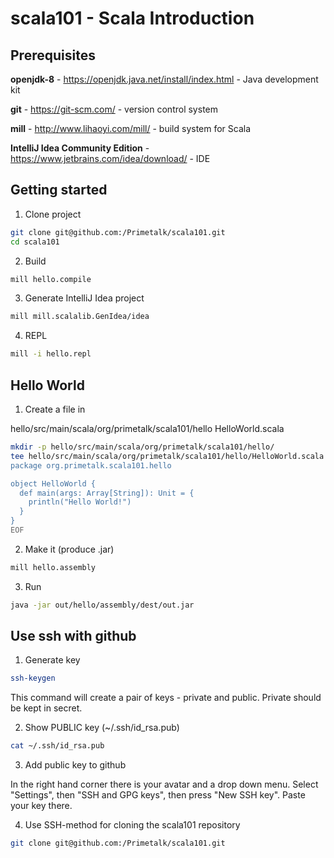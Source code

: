 # scala101 - Scala Introduction

## Prerequisites

**openjdk-8** - https://openjdk.java.net/install/index.html - Java development kit

**git** - https://git-scm.com/ - version control system

**mill** - http://www.lihaoyi.com/mill/ - build system for Scala

**IntelliJ Idea Community Edition** - https://www.jetbrains.com/idea/download/ - IDE

## Getting started

1. Clone project

```bash
git clone git@github.com:/Primetalk/scala101.git
cd scala101
```

2. Build

```bash
mill hello.compile
```

3. Generate IntelliJ Idea project

```bash
mill mill.scalalib.GenIdea/idea
```

4. REPL

```bash
mill -i hello.repl
```

## Hello World

1. Create a file in

hello/src/main/scala/org/primetalk/scala101/hello
    HelloWorld.scala

```bash
mkdir -p hello/src/main/scala/org/primetalk/scala101/hello/
tee hello/src/main/scala/org/primetalk/scala101/hello/HelloWorld.scala <<EOF
package org.primetalk.scala101.hello

object HelloWorld {
  def main(args: Array[String]): Unit = {
    println("Hello World!")
  }
}
EOF
```

2. Make it (produce .jar)

```bash
mill hello.assembly
```

3. Run

```bash
java -jar out/hello/assembly/dest/out.jar
```

## Use ssh with github

1. Generate key

```bash
ssh-keygen
```

This command will create a pair of keys - private and public. Private should be kept
in secret.

2. Show PUBLIC key (~/.ssh/id_rsa.pub)

```bash
cat ~/.ssh/id_rsa.pub
```

3. Add public key to github

In the right hand corner there is your avatar and a drop down menu. Select
"Settings", then "SSH and GPG keys", then press "New SSH key". Paste your key there.

4. Use SSH-method for cloning the scala101 repository

```bash
git clone git@github.com:/Primetalk/scala101.git
```

